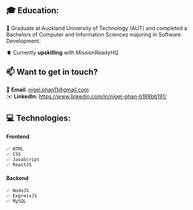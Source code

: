 ## 🎓 Education:
🏫 Graduate at Auckland University of Technology (AUT) and completed a Bachelors of Computer and Information Sciences majoring in Software Development.

⬆️ Currently **upskilling** with MissionReadyHQ

## 📫 Want to get in touch? 
   📧 **Email:** nigel.phan11@gmail.com
   <br/>
   ✉️ **LinkedIn:** https://www.linkedin.com/in/nigel-phan-b188bb191/

## 💻 Technologies:
  #### Frontend
    ✅ HTML
    ✅ CSS
    ✅ JavaScript
    ✅ ReactJS
    
  #### Backend
    ✅ NodeJS
    ✅ ExpressJS
    ✅ MySQL

<!--
**nigelph/nigelph** is a ✨ _special_ ✨ repository because its `README.md` (this file) appears on your GitHub profile.

Here are some ideas to get you started:

- 🔭 I’m currently working on ...
- 🌱 I’m currently learning ...
- 👯 I’m looking to collaborate on ...
- 🤔 I’m looking for help with ...
- 💬 Ask me about ...
- 📫 How to reach me: 
- 😄 Pronouns: ...
- ⚡ Fun fact: ...
-->
